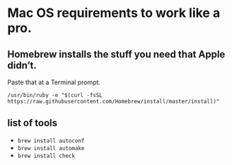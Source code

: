 # Mac OS requirements to work like a pro.

## Homebrew installs the stuff you need that Apple didn’t.

Paste that at a Terminal prompt.

`/usr/bin/ruby -e "$(curl -fsSL https://raw.githubusercontent.com/Homebrew/install/master/install)"`

## list of tools
* `brew install autoconf`
* `brew install automake`
* `brew install check`
